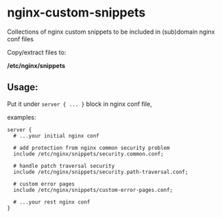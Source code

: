 # nginx-custom-snippets
Collections of nginx custom snippets to be included in (sub)domain nginx conf files

Copy/extract files to:

**/etc/nginx/snippets**

## Usage:

Put it under `server { ... }` block in nginx conf file,

examples:

```
server {
  # ...your initial nginx conf

  # add protection from nginx common security problem
  include /etc/nginx/snippets/security.common.conf;

  # handle patch traversal security
  include /etc/nginx/snippets/security.path-traversal.conf;

  # custom error pages
  include /etc/nginx/snippets/custom-error-pages.conf;

  # ...your rest nginx conf
}
```
